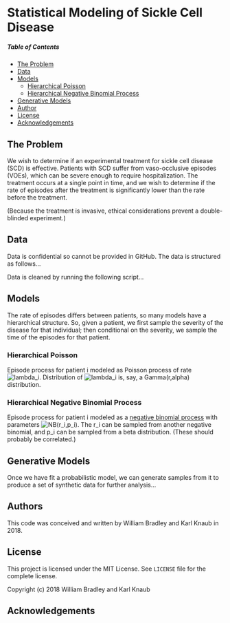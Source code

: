 # Statistical Modeling of Sickle Cell Disease

##### Table of Contents  
-  [The Problem](#the-problem) 
-  [Data](#data) 
-  [Models](#models) 
    * [Hierarchical Poisson](#hierarchical-poisson)
    * [Hierarchical Negative Binomial Process](#hierarchical-negative-binomial-process) 
-  [Generative Models](#generative-models)
-  [Author](#author)  
-  [License](#license)  
-  [Acknowledgements](#acknowledgements)  


## The Problem

We wish to determine if an experimental treatment for sickle cell disease (SCD)
is effective.  Patients with SCD suffer from vaso-occlusive episodes (VOEs),
which can be severe enough to require hospitalization.  The treatment occurs at
a single point in time, and we wish to determine if the rate of episodes 
after the treatment is significantly lower than the rate before the treatment.

(Because the treatment is invasive, ethical considerations prevent a double-blinded experiment.)

## Data
Data is confidential so cannot be provided in GitHub.  The data is structured as
follows...

Data is cleaned by running the following script...

## Models

The rate of episodes differs between patients, so many models have a
hierarchical structure.  So, given a patient, we first sample the severity of
the disease for that individual; then conditional on the severity, we
sample the time of the episodes for that patient.

### Hierarchical Poisson

Episode process for patient i modeled as Poisson process of rate
![lambda_i](http://mathurl.com/yd2xhu3q.png).  Distribution of
![lambda_i](http://mathurl.com/yd2xhu3q.png) is, say, a Gamma(r,alpha)
distribution.

### Hierarchical Negative Binomial Process

Episode process for patient i modeled as a [negative binomial
process](https://en.wikipedia.org/wiki/Negative_binomial_distribution) with
parameters ![NB(r_i,p_i)](http://mathurl.com/yca7w4ce.png).  The r_i can be
sampled from another negative binomial, and p_i can be sampled from a beta
distribution. (These should probably be correlated.)

## Generative Models

Once we have fit a probabilistic model, we can generate samples from it to
produce a set of synthetic data for further analysis...

## Authors

This code was conceived and written by William Bradley and Karl Knaub in 2018.

## License

This project is licensed under the MIT License.  See `LICENSE` file for the
complete license.

Copyright (c) 2018 William Bradley and Karl Knaub

## Acknowledgements



